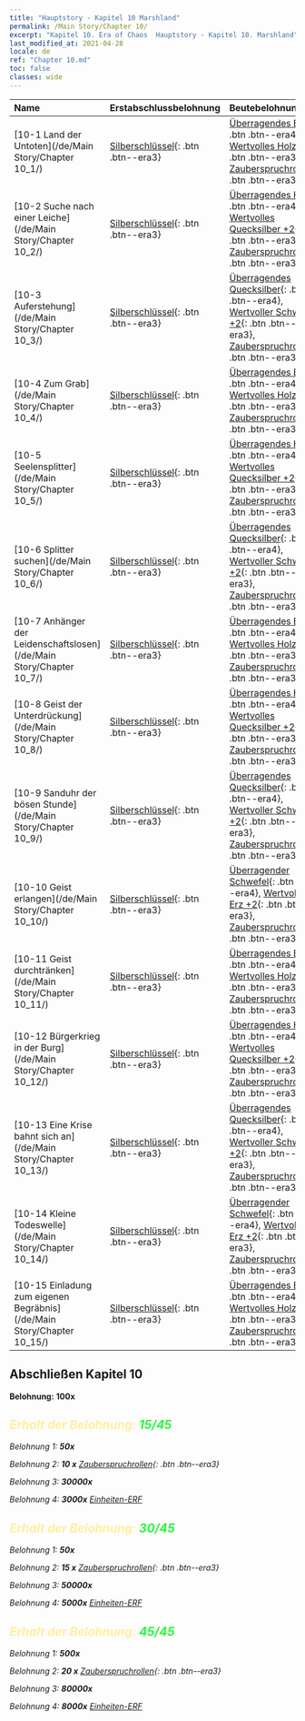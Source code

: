 ```yaml
---
title: "Hauptstory - Kapitel 10 Marshland"
permalink: /Main Story/Chapter 10/
excerpt: "Kapitel 10. Era of Chaos  Hauptstory - Kapitel 10. Marshland"
last_modified_at: 2021-04-28
locale: de
ref: "Chapter 10.md"
toc: false
classes: wide
---
```


  | Name |  Erstabschlussbelohnung | Beutebelohnung |
  |:------------|:------------|:------------| 
  | [10-1 Land der Untoten](/de/Main Story/Chapter 10_1/) | [Silberschlüssel](/ItemsDE/con_693/){: .btn .btn--era3} | [Überragendes Erz](/ItemsDE/mat_33/){: .btn .btn--era4}, [Wertvolles Holz +2](/ItemsDE/mat_27/){: .btn .btn--era3}, [Zauberspruchrollen](/ItemsDE/con_694/){: .btn .btn--era3} |
  | [10-2 Suche nach einer Leiche](/de/Main Story/Chapter 10_2/) | [Silberschlüssel](/ItemsDE/con_693/){: .btn .btn--era3} | [Überragendes Holz](/ItemsDE/mat_34/){: .btn .btn--era4}, [Wertvolles Quecksilber +2](/ItemsDE/mat_28/){: .btn .btn--era3}, [Zauberspruchrollen](/ItemsDE/con_694/){: .btn .btn--era3} |
  | [10-3 Auferstehung](/de/Main Story/Chapter 10_3/) | [Silberschlüssel](/ItemsDE/con_693/){: .btn .btn--era3} | [Überragendes Quecksilber](/ItemsDE/mat_35/){: .btn .btn--era4}, [Wertvoller Schwefel +2](/ItemsDE/mat_29/){: .btn .btn--era3}, [Zauberspruchrollen](/ItemsDE/con_694/){: .btn .btn--era3} |
  | [10-4 Zum Grab](/de/Main Story/Chapter 10_4/) | [Silberschlüssel](/ItemsDE/con_693/){: .btn .btn--era3} | [Überragendes Erz](/ItemsDE/mat_33/){: .btn .btn--era4}, [Wertvolles Holz +2](/ItemsDE/mat_27/){: .btn .btn--era3}, [Zauberspruchrollen](/ItemsDE/con_694/){: .btn .btn--era3} |
  | [10-5 Seelensplitter](/de/Main Story/Chapter 10_5/) | [Silberschlüssel](/ItemsDE/con_693/){: .btn .btn--era3} | [Überragendes Holz](/ItemsDE/mat_34/){: .btn .btn--era4}, [Wertvolles Quecksilber +2](/ItemsDE/mat_28/){: .btn .btn--era3}, [Zauberspruchrollen](/ItemsDE/con_694/){: .btn .btn--era3} |
  | [10-6 Splitter suchen](/de/Main Story/Chapter 10_6/) | [Silberschlüssel](/ItemsDE/con_693/){: .btn .btn--era3} | [Überragendes Quecksilber](/ItemsDE/mat_35/){: .btn .btn--era4}, [Wertvoller Schwefel +2](/ItemsDE/mat_29/){: .btn .btn--era3}, [Zauberspruchrollen](/ItemsDE/con_694/){: .btn .btn--era3} |
  | [10-7 Anhänger der Leidenschaftslosen](/de/Main Story/Chapter 10_7/) | [Silberschlüssel](/ItemsDE/con_693/){: .btn .btn--era3} | [Überragendes Erz](/ItemsDE/mat_33/){: .btn .btn--era4}, [Wertvolles Holz +2](/ItemsDE/mat_27/){: .btn .btn--era3}, [Zauberspruchrollen](/ItemsDE/con_694/){: .btn .btn--era3} |
  | [10-8 Geist der Unterdrückung](/de/Main Story/Chapter 10_8/) | [Silberschlüssel](/ItemsDE/con_693/){: .btn .btn--era3} | [Überragendes Holz](/ItemsDE/mat_34/){: .btn .btn--era4}, [Wertvolles Quecksilber +2](/ItemsDE/mat_28/){: .btn .btn--era3}, [Zauberspruchrollen](/ItemsDE/con_694/){: .btn .btn--era3} |
  | [10-9 Sanduhr der bösen Stunde](/de/Main Story/Chapter 10_9/) | [Silberschlüssel](/ItemsDE/con_693/){: .btn .btn--era3} | [Überragendes Quecksilber](/ItemsDE/mat_35/){: .btn .btn--era4}, [Wertvoller Schwefel +2](/ItemsDE/mat_29/){: .btn .btn--era3}, [Zauberspruchrollen](/ItemsDE/con_694/){: .btn .btn--era3} |
  | [10-10 Geist erlangen](/de/Main Story/Chapter 10_10/) | [Silberschlüssel](/ItemsDE/con_693/){: .btn .btn--era3} | [Überragender Schwefel](/ItemsDE/mat_36/){: .btn .btn--era4}, [Wertvolles Erz +2](/ItemsDE/mat_26/){: .btn .btn--era3}, [Zauberspruchrollen](/ItemsDE/con_694/){: .btn .btn--era3} |
  | [10-11 Geist durchtränken](/de/Main Story/Chapter 10_11/) | [Silberschlüssel](/ItemsDE/con_693/){: .btn .btn--era3} | [Überragendes Erz](/ItemsDE/mat_33/){: .btn .btn--era4}, [Wertvolles Holz +2](/ItemsDE/mat_27/){: .btn .btn--era3}, [Zauberspruchrollen](/ItemsDE/con_694/){: .btn .btn--era3} |
  | [10-12 Bürgerkrieg in der Burg](/de/Main Story/Chapter 10_12/) | [Silberschlüssel](/ItemsDE/con_693/){: .btn .btn--era3} | [Überragendes Holz](/ItemsDE/mat_34/){: .btn .btn--era4}, [Wertvolles Quecksilber +2](/ItemsDE/mat_28/){: .btn .btn--era3}, [Zauberspruchrollen](/ItemsDE/con_694/){: .btn .btn--era3} |
  | [10-13 Eine Krise bahnt sich an](/de/Main Story/Chapter 10_13/) | [Silberschlüssel](/ItemsDE/con_693/){: .btn .btn--era3} | [Überragendes Quecksilber](/ItemsDE/mat_35/){: .btn .btn--era4}, [Wertvoller Schwefel +2](/ItemsDE/mat_29/){: .btn .btn--era3}, [Zauberspruchrollen](/ItemsDE/con_694/){: .btn .btn--era3} |
  | [10-14 Kleine Todeswelle](/de/Main Story/Chapter 10_14/) | [Silberschlüssel](/ItemsDE/con_693/){: .btn .btn--era3} | [Überragender Schwefel](/ItemsDE/mat_36/){: .btn .btn--era4}, [Wertvolles Erz +2](/ItemsDE/mat_26/){: .btn .btn--era3}, [Zauberspruchrollen](/ItemsDE/con_694/){: .btn .btn--era3} |
  | [10-15 Einladung zum eigenen Begräbnis](/de/Main Story/Chapter 10_15/) | [Silberschlüssel](/ItemsDE/con_693/){: .btn .btn--era3} | [Überragendes Erz](/ItemsDE/mat_33/){: .btn .btn--era4}, [Wertvolles Holz +2](/ItemsDE/mat_27/){: .btn .btn--era3}, [Zauberspruchrollen](/ItemsDE/con_694/){: .btn .btn--era3} |


## Abschließen Kapitel 10

 **Belohnung:**  **100x** <i class="fas fa-gem"/>



## <span style="color: #ffeea0">Erhalt der Belohnung: </span><span style="color: #27f73a">15/45</span>

 Belohnung 1:  **50x** <i class="fas fa-gem"/>

 Belohnung 2: **10 x** [Zauberspruchrollen](/ItemsDE/con_694/){: .btn .btn--era3}

 Belohnung 3:  **30000x** <i class="fas fa-coins"/>

 Belohnung 4:  **3000x** [Einheiten-ERF](/ItemsDE/con_902/)



## <span style="color: #ffeea0">Erhalt der Belohnung: </span><span style="color: #27f73a">30/45</span>

 Belohnung 1:  **50x** <i class="fas fa-gem"/>

 Belohnung 2: **15 x** [Zauberspruchrollen](/ItemsDE/con_694/){: .btn .btn--era3}

 Belohnung 3:  **50000x** <i class="fas fa-coins"/>

 Belohnung 4:  **5000x** [Einheiten-ERF](/ItemsDE/con_902/)



## <span style="color: #ffeea0">Erhalt der Belohnung: </span><span style="color: #27f73a">45/45</span>

 Belohnung 1:  **500x** <i class="fas fa-gem"/>

 Belohnung 2: **20 x** [Zauberspruchrollen](/ItemsDE/con_694/){: .btn .btn--era3}

 Belohnung 3:  **80000x** <i class="fas fa-coins"/>

 Belohnung 4:  **8000x** [Einheiten-ERF](/ItemsDE/con_902/)


